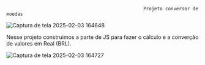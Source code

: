                                                       Projeto conversor de moedas



![Captura de tela 2025-02-03 164648](https://github.com/user-attachments/assets/1d2ab99b-0aa5-43db-98c5-04071d57ac33)


Nesse projeto construimos a parte de JS para fazer o cálculo e a converção de valores em Real (BRL).

![Captura de tela 2025-02-03 164727](https://github.com/user-attachments/assets/771da6a4-b07b-4855-a50f-81849a932b90)

